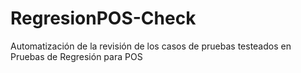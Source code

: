 # RegresionPOS-Check
Automatización de la revisión de los casos de pruebas testeados en Pruebas de Regresión para POS
